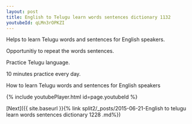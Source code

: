 ```yaml
---
layout: post
title: English to Telugu learn words sentences dictionary 1132 
youtubeId: qLMn3rOPKZI
---
```

 
 
Helps to learn Telugu words and sentences for English speakers.

Opportunitiy to repeat the words sentences. 

Practice Telugu language. 
 
10 minutes practice every day. 
 
How to learn Telugu words and sentences for English speakers 
 
{% include youtubePlayer.html id=page.youtubeId %}
 
 
[Next]({{ site.baseurl }}{% link  split2/_posts/2015-06-21-English to telugu learn words sentences dictionary 1228 .md%})
 

